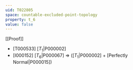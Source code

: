 ```yaml
---
uid: T022805
space: countable-excluded-point-topology
property: t_6
value: false
---
```

[[Proof]]

* [T000533] [$T_1$|P000002]
* [I000152] [$T_6$|P000067] => ([$T_1$|P000002] + [Perfectly Normal|P000015])

